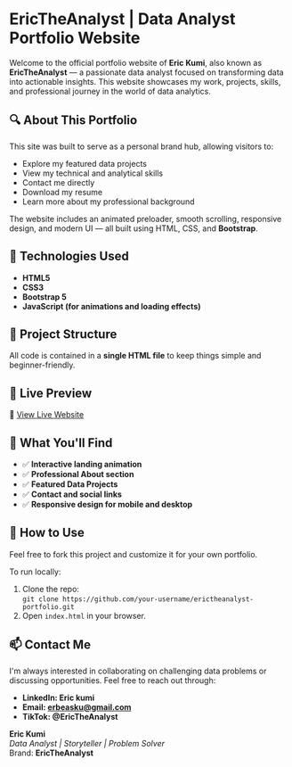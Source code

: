 # EricTheAnalyst | Data Analyst Portfolio Website

Welcome to the official portfolio website of **Eric Kumi**, also known as **EricTheAnalyst** — a passionate data analyst focused on transforming data into actionable insights. This website showcases my work, projects, skills, and professional journey in the world of data analytics.

## 🔍 About This Portfolio

This site was built to serve as a personal brand hub, allowing visitors to:
- Explore my featured data projects
- View my technical and analytical skills
- Contact me directly
- Download my resume
- Learn more about my professional background

The website includes an animated preloader, smooth scrolling, responsive design, and modern UI — all built using HTML, CSS, and **Bootstrap**.

## 🚀 Technologies Used

- **HTML5**
- **CSS3**
- **Bootstrap 5**
- **JavaScript (for animations and loading effects)**

## 📁 Project Structure

All code is contained in a **single HTML file** to keep things simple and beginner-friendly.


## 📸 Live Preview

🔗 [View Live Website](https://spacely7.github.io/EricTheAnalysts)

## 🧠 What You'll Find

- ✅ **Interactive landing animation**
- ✅ **Professional About section**
- ✅ **Featured Data Projects**
- ✅ **Contact and social links**
- ✅ **Responsive design for mobile and desktop**

## 📌 How to Use

Feel free to fork this project and customize it for your own portfolio.

To run locally:
1. Clone the repo:  
   `git clone https://github.com/your-username/erictheanalyst-portfolio.git`
2. Open `index.html` in your browser.

## 📫 Contact Me

I'm always interested in collaborating on challenging data problems or discussing opportunities. Feel free to reach out through:

- **LinkedIn: Eric kumi**
- **Email: erbeasku@gmail.com**
- **TikTok: @EricTheAnalyst**

**Eric Kumi**  
*Data Analyst | Storyteller | Problem Solver*  
Brand: **EricTheAnalyst**
